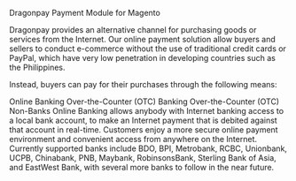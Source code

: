 Dragonpay Payment Module for Magento

Dragonpay provides an alternative channel for purchasing goods or services from the Internet. Our online payment solution allow buyers and sellers to conduct e-commerce without the use of traditional credit cards or PayPal, which have very low penetration in developing countries such as the Philippines.

Instead, buyers can pay for their purchases through the following means:

Online Banking
Over-the-Counter (OTC) Banking
Over-the-Counter (OTC) Non-Banks
Online Banking allows anybody with Internet banking access to a local bank account, to make an Internet payment that is debited against that account in real-time. Customers enjoy a more secure online payment environment and convenient access from anywhere on the Internet. Currently supported banks include BDO, BPI, Metrobank, RCBC, Unionbank, UCPB, Chinabank, PNB, Maybank, RobinsonsBank, Sterling Bank of Asia, and EastWest Bank, with several more banks to follow in the near future.



